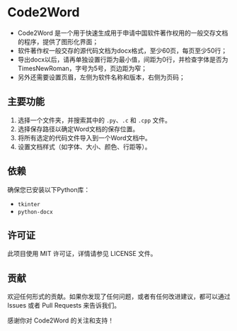# Code2Word

- Code2Word 是一个用于快速生成用于申请中国软件著作权用的一般交存文档的程序，提供了图形化界面；
- 软件著作权一般交存的源代码文档为docx格式，至少60页，每页至少50行；
- 导出docx以后，请再单独设置行距为最小值，间距为0行，并检查字体是否为TimesNewRoman，字号为5号，页边距为窄；
- 另外还需要设置页眉，左侧为软件名称和版本，右侧为页码；

## 主要功能

1. 选择一个文件夹，并搜索其中的 `.py`、`.c` 和 `.cpp` 文件。
2. 选择保存路径以确定Word文档的保存位置。
3. 将所有选定的代码文件导入到一个Word文档中。
4. 设置文档样式（如字体、大小、颜色、行距等）。

## 依赖

确保您已安装以下Python库：

- `tkinter`
- `python-docx`

## 许可证

此项目使用 MIT 许可证，详情请参见 LICENSE 文件。

## 贡献

欢迎任何形式的贡献。如果你发现了任何问题，或者有任何改进建议，都可以通过 Issues 或者 Pull Requests 来告诉我们。

感谢你对 Code2Word 的关注和支持！